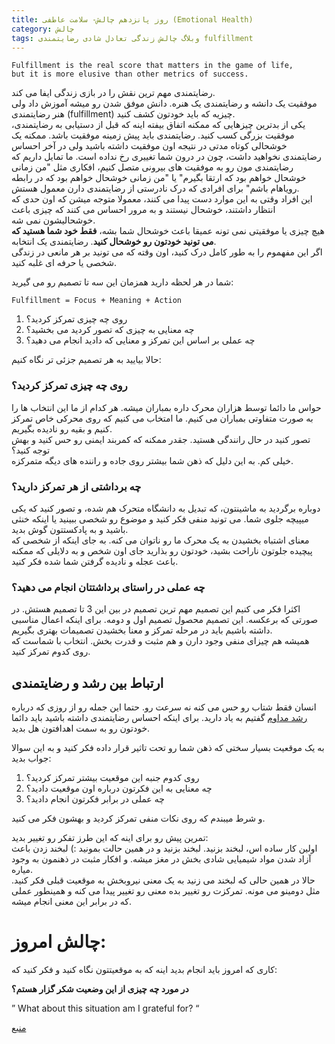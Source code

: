 ```yaml
---
title: روز پانزدهم چالش- سلامت عاطفی (Emotional Health)
category: چالش
tags: وبلاگ چالش زندگی تعادل شادی رضایتمندی fulfillment 
---
```


    Fulfillment is the real score that matters in the game of life, 
    but it is more elusive than other metrics of success.

رضایتمندی مهم ترین نقش را در بازی زندگی ایفا می کند.<br>
موفقیت یک دانشه و رضایتمندی یک هنره. دانش موفق شدن رو میشه آموزش داد ولی هنر رضایتمندی (fulfillment) چیزیه که باید خودتون کشف کنید.<br>
یکی از بدترین چیزهایی که ممکنه اتفاق بیفته اینه که قبل از دستیابی به رضایتمندی، موفقیت بزرگی کسب کنید. رضایتمندی باید پیش زمینه موفقیت باشد. ممکنه یک خوشحالی کوتاه مدتی در نتیجه اون موفقیت داشته باشید ولی در آخر احساس رضایتمندی نخواهید داشت، چون در درون شما تغییری رخ نداده است.
ما تمایل داریم که رضایتمندی مون رو به موفقیت های بیرونی متصل کنیم، افکاری مثل "من زمانی خوشحال خواهم بود که ارتقا بگیرم" یا "من زمانی خوشحال خواهم بود که در رابطه رویاهام باشم" برای افرادی که درک نادرستی از رضایتمندی دارن معمول هستش.<br>
این افراد وقتی به این موارد دست پیدا می کنند، معمولا متوجه میشن که اون حدی که انتظار داشتند، خوشحال نیستند و به مرور احساس می کنند که چیزی باعث خوشحالیشون نمی شه.<br>
هیچ چیزی یا موفقیتی نمی تونه عمیقا باعث خوشحال شما بشه، **فقط خود شما هستید که می تونید خودتون رو خوشحال کنید**. رضایتمندی یک انتخابه.<br>
اگر این مفهموم را به طور کامل درک کنید، اون وقته که می تونید بر هر مانعی در زندگی شخصی یا حرفه ای غلبه کنید.

شما در هر لحظه دارید همزمان این سه تا تصمیم رو می گیرید:

    Fulfillment = Focus + Meaning + Action



 1. روی چه چیزی تمرکز کردید؟
 2. چه معنایی به چیزی که تصور کردید می بخشید؟
 3. چه عملی بر اساس این تمرکز و معنایی که دادید انجام می دهید؟

حالا بیایید به هر تصمیم جزئی تر نگاه کنیم:

### روی چه چیزی تمرکز کردید؟

حواس ما دائما توسط هزاران محرک داره بمباران میشه. هر کدام از ما این انتخاب ها را به صورت متفاوتی بمباران می کنیم. ما امتخاب می کنیم که روی محرکی خاص تمرکز کنیم و بقیه رو نادیده بگیریم.<br>
تصور کنید در حال رانندگی هستید. جقدر ممکنه که کمربند ایمنی رو حس کنید و بهش توجه کنید؟<br> خیلی کم. به این دلیل که ذهن شما بیشتر روی جاده و راننده های دیگه متمرکزه.<br>

### چه برداشتی از هر تمرکز دارید؟

دوباره برگردید به ماشینتون، که تبدیل به دانشگاه متحرک هم شده، و تصور کنید که یکی میپیچه جلوی شما. می تونید منفی فکر کنید و موضوع رو شخصی ببینید یا اینکه خنثی باشید و به پادکستتون گوش بدید.<br>
معنای اشتباه بخشیدن به یک محرک ما رو ناتوان می کنه. به جای اینکه از شخصی که پیچیده جلوتون ناراحت بشید، خودتون رو بذارید جای اون شخص و به دلایلی که ممکنه باعث عجله و نادیده گرفتن شما شده فکر کنید.


### چه عملی در راستای برداشتتان انجام می دهید؟

اکثرا فکر می کنیم این تصمیم مهم ترین تصمیم در بین این 3 تا تصمیم هستش. در صورتی که برعکسه. این تصمیم محصول تصمیم اول و دومه. برای اینکه اعمال مناسبی داشته باشیم باید در مرحله تمرکز و معنا بخشیدن تصمیمات بهتری بگیریم.<br>
همیشه هم چیزای منفی وجود دارن و هم مثبت و قدرت بخش. انتخاب با شماست که روی کدوم تمرکز کنید.<br>
## ارتباط بین رشد و رضایتمندی

انسان فقط شتاب رو حس می کنه نه سرعت رو. حتما این جمله رو از روزی که درباره [رشد مداوم](https://spacelover.ir/consistent-growth.html) گفتیم به یاد دارید. برای اینکه احساس رضایتمندی داشته باشید باید دائما خودتون رو به سمت اهدافتون هل بدید.<br>

به یک موقعیت بسیار سختی که ذهن شما رو تحت تاثیر قرار داده فکر کنید و به این سوالا جواب بدید:


 1. روی کدوم جنبه این موقعیت بیشتر تمرکز کردید؟
 2. چه معنایی به این فکرتون درباره اون موقعیت دادید؟
 3. چه عملی در برابر فکرتون انجام دادید؟

و شرط میبندم که روی نکات منفی تمرکز کردید و بهشون فکر می کنید.<br>

 تمرین پیش رو برای اینه که این طرز تفکر رو تغییر بدید:<br>
اولین کار ساده اس، لبخند بزنید. لبخند بزنید و در همین حالت بمونید :) لبخند زدن باعث آزاد شدن مواد شیمیایی شادی بخش در مغز میشه. و افکار مثبت در ذهنمون به وجود میاره.<br>
حالا در همین حالی که لبخند می زنید به یک معنی نیروبخش به موقعیت قبلی فکر کنید. مثل دومینو می مونه. تمرکزت رو تغییر بده معنی رو تغییر پیدا می کنه و همینطور عملی که در برابر این معنی انجام میشه.<br>

# چالش امروز:
کاری که امروز باید انجام بدید اینه که به موقعیتتون نگاه کنید و فکر کنید که:

**در مورد چه چیزی از این وضعیت شکر گزار هستم؟**

” What about this situation am I grateful for? “


[منبع](https://titaniumsuccess.com/podcast/emotional-health/)




